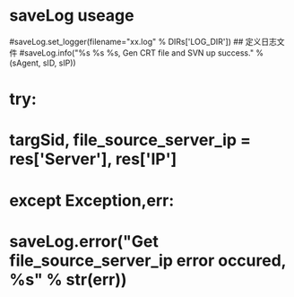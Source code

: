 # saveLog useage
#saveLog.set_logger(filename="xx.log" % DIRs['LOG_DIR'])     ## 定义日志文件
#saveLog.info("%s %s %s, Gen CRT file and SVN up success." % (sAgent, sID, sIP))
#        try:
#           targSid, file_source_server_ip = res['Server'], res['IP']
#        except Exception,err:
#            saveLog.error("Get file_source_server_ip error occured, %s" % str(err))
